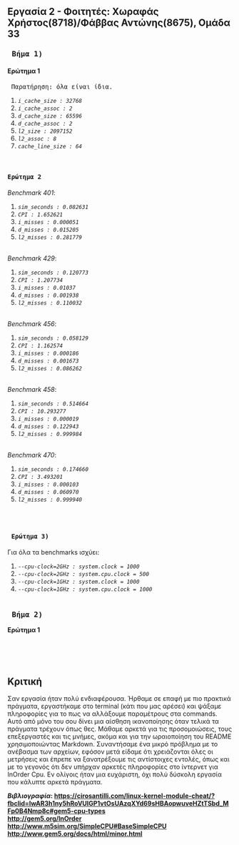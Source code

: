 ## Εργασία 2 - Φοιτητές: Χωραφάς Χρήστος(8718)/Φάββας Αντώνης(8675), Ομάδα 33

### <pre><b> Βήμα 1)</b></pre>  
#### <b>Ερώτημα 1</b>  <br>
 <pre> Παρατήρηση: όλα είναι ίδια.</pre>  

  1. _`i_cache_size : 32768`_  
  2. _`i_cache_assoc : 2`_  
  3. _`d_cache_size : 65596`_  
  4. _`d_cache_assoc : 2`_  
  5. _`l2_size : 2097152`_    
  6. _`l2_assoc : 8`_    
  7. _`cache_line_size : 64`_  
    <br><br>
    
#### <pre><b>Ερώτημα 2</b></pre>  
_Benchmark 401_:  
  1. _`sim_seconds : 0.082631`_  
  2. _`CPI : 1.652621`_  
  3. _`i_misses : 0.000051`_  
  4. _`d_misses : 0.015205`_  
  5. _`l2_misses : 0.281779`_    
    <br>
    
_Benchmark 429_:  
  1. _`sim_seconds : 0.120773`_  
  2. _`CPI : 1.207734`_  
  3. _`i_misses : 0.01037`_  
  4. _`d_misses : 0.001938`_  
  5. _`l2_misses : 0.110032`_    
    <br>
    
_Benchmark 456_:  
  1. _`sim_seconds : 0.058129`_  
  2. _`CPI : 1.162574`_  
  3. _`i_misses : 0.000186`_  
  4. _`d_misses : 0.001673`_  
  5. _`l2_misses : 0.086262`_    
    <br>
    
_Benchmark 458_:  
  1. _`sim_seconds : 0.514664`_  
  2. _`CPI : 10.293277`_  
  3. _`i_misses : 0.000019`_  
  4. _`d_misses : 0.122943`_  
  5. _`l2_misses : 0.999984`_    
    <br>
    
_Benchmark 470_:  
  1. _`sim_seconds : 0.174660`_  
  2. _`CPI : 3.493201`_  
  3. _`i_misses : 0.000103`_  
  4. _`d_misses : 0.060970`_  
  5. _`l2_misses : 0.999940`_  
    
   <br><br>
#### <pre><b> Ερώτημα 3)</b></pre>  

Για όλα τα benchmarks ισχύει:  
  1. _`--cpu-clock=2GHz : system.clock = 1000`_  
  2. _`--cpu-clock=2GHz : system.cpu.clock = 500`_ 
  3. _`--cpu-clock=1GHz : system.clock = 1000`_  
  4. _`--cpu-clock=1GHz : system.cpu.clock = 1000`_
     <br><br>
     
### <pre><b> Βήμα 2)</b>  
<b>Ερώτημα 1</b></pre>
     

<br><br><br>
## Κριτική
Σαν εργασία ήταν πολύ ενδιαφέρουσα. Ήρθαμε σε επαφή με πιο πρακτικά πράγματα, εργαστήκαμε στο terminal (κάτι που μας αρέσει) και ψάξαμε πληροφορίες για το πως να αλλάξουμε παραμέτρους στα commands. Αυτό από μόνο του σου δίνει μια αίσθηση ικανοποίησης όταν τελικά τα πράγματα τρέχουν όπως θες. Μάθαμε αρκετά για τις προσομοιώσεις, τους επεξεργαστές και τις μνήμες, ακόμα και για την ωραιοποίηση του README χρησιμοποιώντας Markdown. Συναντήσαμε ένα μικρό πρόβλημα με το ανέβασμα των αρχείων, εφόσον μετά είδαμε ότι χρειάζονται όλες οι μετρήσεις και έπρεπε να ξανατρέξουμε τις αντίστοιχες εντολές, όπως και με το γεγονός ότι δεν υπήρχαν αρκετές πληροφορίες στο ίντερνετ για InOrder Cpu. Εν ολίγοις ήταν μια ευχάριστη, όχι πολύ δύσκολη εργασία που κάλυπτε αρκετά πράγματα.

      
<b>_Βιβλιογραφία_<b>:  https://cirosantilli.com/linux-kernel-module-cheat/?fbclid=IwAR3h1ny5hRoVUIGP1vtOsUAzqXYd69sHBAopwuveHZtTSbd_MFp0B4Nmp8c#gem5-cpu-types  
http://gem5.org/InOrder  
http://www.m5sim.org/SimpleCPU#BaseSimpleCPU  
http://www.gem5.org/docs/html/minor.html
